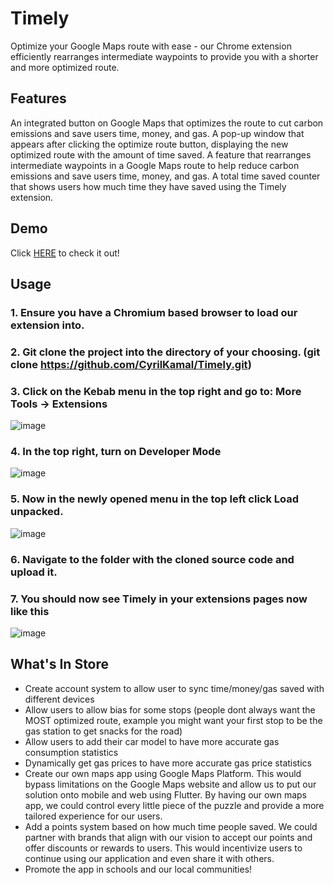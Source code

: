 # Timely
Optimize your Google Maps route with ease - our Chrome extension efficiently rearranges intermediate waypoints to provide you with a shorter and more optimized route.
## Features
An integrated button on Google Maps that optimizes the route to cut carbon emissions and save users time, money, and gas.
A pop-up window that appears after clicking the optimize route button, displaying the new optimized route with the amount of time saved.
A feature that rearranges intermediate waypoints in a Google Maps route to help reduce carbon emissions and save users time, money, and gas.
A total time saved counter that shows users how much time they have saved using the Timely extension.
## Demo
Click [HERE](https://youtu.be/o6lYZ-up2CI) to check it out!

## Usage
### 1. Ensure you have a Chromium based browser to load our extension into.
### 2. Git clone the project into the directory of your choosing. (git clone https://github.com/CyrilKamal/Timely.git)
### 3. Click on the Kebab menu in the top right and go to: More Tools -> Extensions 
![image](https://user-images.githubusercontent.com/43249970/229148695-8b7f37f0-3d91-431b-ada5-17cf0397d8a3.png)
### 4. In the top right, turn on Developer Mode
![image](https://user-images.githubusercontent.com/43249970/229153088-19108c9f-0c21-4e77-854c-13a9988e2551.png)
### 5. Now in the newly opened menu in the top left click Load unpacked.
![image](https://user-images.githubusercontent.com/43249970/229153647-12e4f5fb-4923-46a1-b4da-62b116d819ad.png)
### 6. Navigate to the folder with the cloned source code and upload it.
### 7. You should now see Timely in your extensions pages now like this
![image](https://user-images.githubusercontent.com/43249970/229155295-2b6fe3cc-523d-42de-8ad2-771eea59c698.png)

## What's In Store
* Create account system to allow user to sync time/money/gas saved with different devices
* Allow users to allow bias for some stops (people dont always want the MOST optimized route, example you might want your first stop to be the gas station to get snacks for the road)
* Allow users to add their car model to have more accurate gas consumption statistics
* Dynamically get gas prices to have more accurate gas price statistics
* Create our own maps app using Google Maps Platform. This would bypass limitations on the Google Maps website and allow us to put our solution onto mobile and web using Flutter. By having our own maps app, we could control every little piece of the puzzle and provide a more tailored experience for our users.
* Add a points system based on how much time people saved. We could partner with brands that align with our vision to accept our points and offer discounts or rewards to users. This would incentivize users to continue using our application and even share it with others.
* Promote the app in schools and our local communities!
